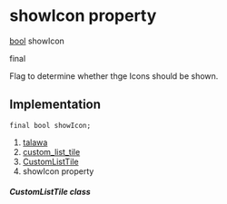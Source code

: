 
<div>

# showIcon property

</div>


[bool](https://api.flutter.dev/flutter/dart-core/bool-class.html)
showIcon


final




Flag to determine whether thge Icons should be shown.



## Implementation

``` language-dart
final bool showIcon;
```







1.  [talawa](../../index.md)
2.  [custom_list_tile](../../widgets_custom_list_tile/)
3.  [CustomListTile](../../widgets_custom_list_tile/CustomListTile-class.md)
4.  showIcon property

##### CustomListTile class







